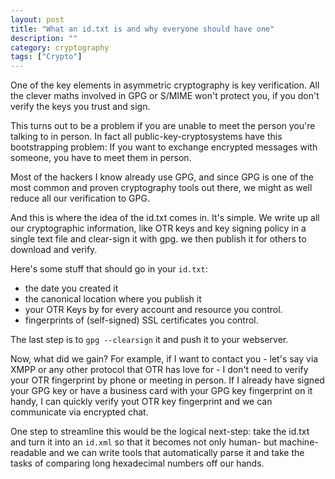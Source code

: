 ```yaml
---
layout: post
title: "What an id.txt is and why everyone should have one"
description: ""
category: cryptography
tags: ["Crypto"]
---
```


One of the key elements in asymmetric cryptography is key verification. All
the clever maths involved in GPG or S/MIME won't protect you, if you don't
verify the keys you trust and sign.

This turns out to be a problem if you are unable to meet the person you're
talking to in person. In fact all public-key-cryptosystems have this bootstrapping
problem: If you want to exchange encrypted messages with someone, you have
to meet them in person.

Most of the hackers I know already use GPG, and since GPG is one of the most
common and proven cryptography tools out there, we might as well reduce all
our verification to GPG.

And this is where the idea of the id.txt comes in. It's simple. We write up
all our cryptographic information, like OTR keys and key signing policy in a
single text file and clear-sign it with gpg. we then publish it for others to
download and verify.

Here's some stuff that should go in your `id.txt`:
* the date you created it
* the canonical location where you publish it
* your OTR Keys by for every account and resource you control.
* fingerprints of (self-signed) SSL certificates you control.

The last step is to `gpg --clearsign` it and push it to your webserver.

Now, what did we gain? For example, if I want to contact you - let's say via
XMPP or any other protocol that OTR has love for - I don't need to verify your
OTR fingerprint by phone or meeting in person. If I already have signed your
GPG key or have a business card with your GPG key fingerprint on it handy, I
can quickly verify yout OTR key fingerprint and we can communicate via
encrypted chat.

One step to streamline this would be the logical next-step: take the id.txt
and turn it into an `id.xml` so that it becomes not only human- but
machine-readable and we can write tools that automatically parse it and take
the tasks of comparing long hexadecimal numbers off our hands.
